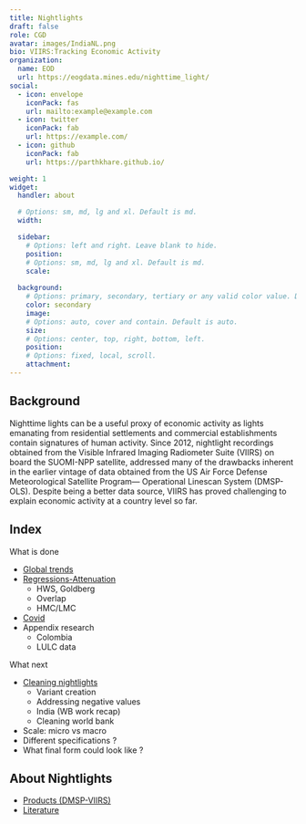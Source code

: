 ```yaml
---
title: Nightlights 
draft: false
role: CGD
avatar: images/IndiaNL.png
bio: VIIRS:Tracking Economic Activity 
organization:
  name: EOD
  url: https://eogdata.mines.edu/nighttime_light/
social:
  - icon: envelope
    iconPack: fas
    url: mailto:example@example.com
  - icon: twitter
    iconPack: fab
    url: https://example.com/
  - icon: github
    iconPack: fab
    url: https://parthkhare.github.io/

weight: 1
widget:
  handler: about

  # Options: sm, md, lg and xl. Default is md.
  width:

  sidebar:
    # Options: left and right. Leave blank to hide.
    position:
    # Options: sm, md, lg and xl. Default is md.
    scale:
  
  background:
    # Options: primary, secondary, tertiary or any valid color value. Default is primary.
    color: secondary
    image:
    # Options: auto, cover and contain. Default is auto.
    size:
    # Options: center, top, right, bottom, left.
    position:
    # Options: fixed, local, scroll.
    attachment: 
---
```


## Background

Nighttime lights can be a useful proxy of economic activity as lights emanating from residential settlements and commercial establishments contain signatures of human activity. Since 2012, nightlight recordings obtained from the Visible Infrared Imaging Radiometer Suite (VIIRS) on board the SUOMI-NPP satellite, addressed many of the drawbacks inherent in the earlier vintage of data obtained from the US Air Force Defense Meteorological Satellite Program— Operational Linescan System (DMSP-OLS). Despite being a better data source, VIIRS has proved challenging to explain economic activity at a country level so far.


## Index

What is done
- [Global trends](https://nightlights-econ.netlify.app/posts/2021-10-14-global-trends/)
- [Regressions-Attenuation](https://nightlights-econ.netlify.app/posts/2020-12-01-r-rmarkdown/)
  - HWS, Goldberg
  - Overlap  
  - HMC/LMC
- [Covid](https://nightlights-econ.netlify.app/posts/2021-10-15-covid-ntl/)
- Appendix research
  - Colombia
  - LULC data

What next
- [Cleaning nightlights](https://nightlights-econ.netlify.app/posts/2021-10-14-cleaning-variants/)
  - Variant creation
  - Addressing negative values
  - India (WB work recap)
  - Cleaning world bank
- Scale: micro vs macro
- Different specifications ?
- What final form could look like ?


## About Nightlights
- [Products (DMSP-VIIRS)](https://nightlights-econ.netlify.app/posts/featured-image/) 
- [Literature](https://nightlights-econ.netlify.app/posts/2021-10-15-litrev/)


